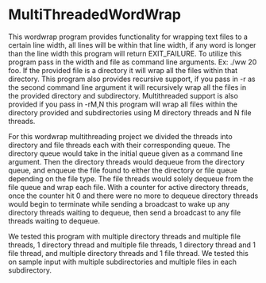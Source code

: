 # MultiThreadedWordWrap

This wordwrap program provides functionality for wrapping text files to a certain line width, all lines will be within that line width, if any word is longer than the line width this program will return EXIT_FAILURE. To utilize this program pass in the width and file as command line arguments. Ex: ./ww 20 foo.
If the provided file is a directory it will wrap all the files within that directory. This program also provides recursive support, if you pass in -r as the second command line argument it will recursively wrap all the files in the provided directory and subdirectory. Multithreaded support is also provided if you pass in -rM,N this program will wrap all files within the directory provided and subdirectories using M directory threads and N file threads.

For this wordwrap multithreading project we divided the threads into directory and file threads each with their corresponding queue. The directory queue would take in the initial
queue given as a command line argument. Then the directory threads would dequeue from the directory queue, and enqueue the file found to either the directory or file queue depending
on the file type. The file threads would solely dequeue from the file queue and wrap each file. With a counter for active directory threads, once the counter hit 0 and there were no more
to dequeue directory threads would begin to terminate while sending a broadcast to wake up any directory threads waiting to dequeue, then send a broadcast to any file threads waiting to dequeue.

We tested this program with multiple directory threads and multiple file threads, 1 directory thread and multiple file threads, 1 directory thread and 1 file thread, and multiple directory threads and 1 file thread. We tested this on sample input with multiple subdirectories and multiple files in each subdirectory.
